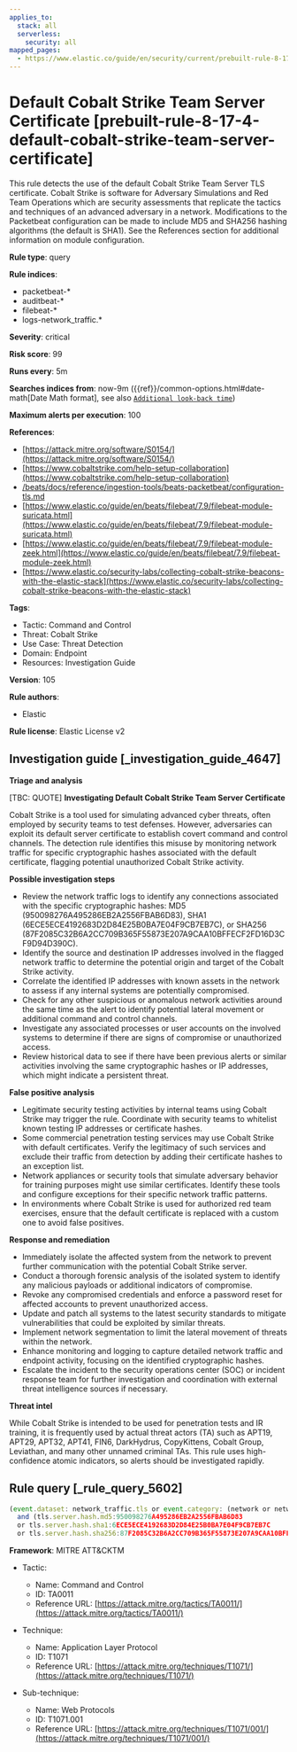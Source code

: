 ```yaml
---
applies_to:
  stack: all
  serverless:
    security: all
mapped_pages:
  - https://www.elastic.co/guide/en/security/current/prebuilt-rule-8-17-4-default-cobalt-strike-team-server-certificate.html
---
```


# Default Cobalt Strike Team Server Certificate [prebuilt-rule-8-17-4-default-cobalt-strike-team-server-certificate]

This rule detects the use of the default Cobalt Strike Team Server TLS certificate. Cobalt Strike is software for Adversary Simulations and Red Team Operations which are security assessments that replicate the tactics and techniques of an advanced adversary in a network. Modifications to the Packetbeat configuration can be made to include MD5 and SHA256 hashing algorithms (the default is SHA1). See the References section for additional information on module configuration.

**Rule type**: query

**Rule indices**:

* packetbeat-*
* auditbeat-*
* filebeat-*
* logs-network_traffic.*

**Severity**: critical

**Risk score**: 99

**Runs every**: 5m

**Searches indices from**: now-9m ({{ref}}/common-options.html#date-math[Date Math format], see also [`Additional look-back time`](docs-content://solutions/security/detect-and-alert/create-detection-rule.md#rule-schedule))

**Maximum alerts per execution**: 100

**References**:

* [https://attack.mitre.org/software/S0154/](https://attack.mitre.org/software/S0154/)
* [https://www.cobaltstrike.com/help-setup-collaboration](https://www.cobaltstrike.com/help-setup-collaboration)
* [/beats/docs/reference/ingestion-tools/beats-packetbeat/configuration-tls.md](beats://docs/reference/packetbeat/configuration-tls.md)
* [https://www.elastic.co/guide/en/beats/filebeat/7.9/filebeat-module-suricata.html](https://www.elastic.co/guide/en/beats/filebeat/7.9/filebeat-module-suricata.html)
* [https://www.elastic.co/guide/en/beats/filebeat/7.9/filebeat-module-zeek.html](https://www.elastic.co/guide/en/beats/filebeat/7.9/filebeat-module-zeek.html)
* [https://www.elastic.co/security-labs/collecting-cobalt-strike-beacons-with-the-elastic-stack](https://www.elastic.co/security-labs/collecting-cobalt-strike-beacons-with-the-elastic-stack)

**Tags**:

* Tactic: Command and Control
* Threat: Cobalt Strike
* Use Case: Threat Detection
* Domain: Endpoint
* Resources: Investigation Guide

**Version**: 105

**Rule authors**:

* Elastic

**Rule license**: Elastic License v2

## Investigation guide [_investigation_guide_4647]

**Triage and analysis**

[TBC: QUOTE]
**Investigating Default Cobalt Strike Team Server Certificate**

Cobalt Strike is a tool used for simulating advanced cyber threats, often employed by security teams to test defenses. However, adversaries can exploit its default server certificate to establish covert command and control channels. The detection rule identifies this misuse by monitoring network traffic for specific cryptographic hashes associated with the default certificate, flagging potential unauthorized Cobalt Strike activity.

**Possible investigation steps**

* Review the network traffic logs to identify any connections associated with the specific cryptographic hashes: MD5 (950098276A495286EB2A2556FBAB6D83), SHA1 (6ECE5ECE4192683D2D84E25B0BA7E04F9CB7EB7C), or SHA256 (87F2085C32B6A2CC709B365F55873E207A9CAA10BFFECF2FD16D3CF9D94D390C).
* Identify the source and destination IP addresses involved in the flagged network traffic to determine the potential origin and target of the Cobalt Strike activity.
* Correlate the identified IP addresses with known assets in the network to assess if any internal systems are potentially compromised.
* Check for any other suspicious or anomalous network activities around the same time as the alert to identify potential lateral movement or additional command and control channels.
* Investigate any associated processes or user accounts on the involved systems to determine if there are signs of compromise or unauthorized access.
* Review historical data to see if there have been previous alerts or similar activities involving the same cryptographic hashes or IP addresses, which might indicate a persistent threat.

**False positive analysis**

* Legitimate security testing activities by internal teams using Cobalt Strike may trigger the rule. Coordinate with security teams to whitelist known testing IP addresses or certificate hashes.
* Some commercial penetration testing services may use Cobalt Strike with default certificates. Verify the legitimacy of such services and exclude their traffic from detection by adding their certificate hashes to an exception list.
* Network appliances or security tools that simulate adversary behavior for training purposes might use similar certificates. Identify these tools and configure exceptions for their specific network traffic patterns.
* In environments where Cobalt Strike is used for authorized red team exercises, ensure that the default certificate is replaced with a custom one to avoid false positives.

**Response and remediation**

* Immediately isolate the affected system from the network to prevent further communication with the potential Cobalt Strike server.
* Conduct a thorough forensic analysis of the isolated system to identify any malicious payloads or additional indicators of compromise.
* Revoke any compromised credentials and enforce a password reset for affected accounts to prevent unauthorized access.
* Update and patch all systems to the latest security standards to mitigate vulnerabilities that could be exploited by similar threats.
* Implement network segmentation to limit the lateral movement of threats within the network.
* Enhance monitoring and logging to capture detailed network traffic and endpoint activity, focusing on the identified cryptographic hashes.
* Escalate the incident to the security operations center (SOC) or incident response team for further investigation and coordination with external threat intelligence sources if necessary.

**Threat intel**

While Cobalt Strike is intended to be used for penetration tests and IR training, it is frequently used by actual threat actors (TA) such as APT19, APT29, APT32, APT41, FIN6, DarkHydrus, CopyKittens, Cobalt Group, Leviathan, and many other unnamed criminal TAs. This rule uses high-confidence atomic indicators, so alerts should be investigated rapidly.


## Rule query [_rule_query_5602]

```js
(event.dataset: network_traffic.tls or event.category: (network or network_traffic))
  and (tls.server.hash.md5:950098276A495286EB2A2556FBAB6D83
  or tls.server.hash.sha1:6ECE5ECE4192683D2D84E25B0BA7E04F9CB7EB7C
  or tls.server.hash.sha256:87F2085C32B6A2CC709B365F55873E207A9CAA10BFFECF2FD16D3CF9D94D390C)
```

**Framework**: MITRE ATT&CKTM

* Tactic:

    * Name: Command and Control
    * ID: TA0011
    * Reference URL: [https://attack.mitre.org/tactics/TA0011/](https://attack.mitre.org/tactics/TA0011/)

* Technique:

    * Name: Application Layer Protocol
    * ID: T1071
    * Reference URL: [https://attack.mitre.org/techniques/T1071/](https://attack.mitre.org/techniques/T1071/)

* Sub-technique:

    * Name: Web Protocols
    * ID: T1071.001
    * Reference URL: [https://attack.mitre.org/techniques/T1071/001/](https://attack.mitre.org/techniques/T1071/001/)



